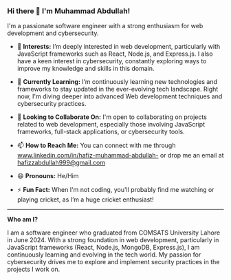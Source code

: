 ### Hi there 👋 I'm Muhammad Abdullah!

I'm a passionate software engineer with a strong enthusiasm for web development and cybersecurity.

- 👀 **Interests:** I’m deeply interested in web development, particularly with JavaScript frameworks such as React, Node.js, and Express.js. I also have a keen interest in cybersecurity, constantly exploring ways to improve my knowledge and skills in this domain.
  
- 🌱 **Currently Learning:** I’m continuously learning new technologies and frameworks to stay updated in the ever-evolving tech landscape. Right now, I'm diving deeper into advanced Web development techniques and cybersecurity practices.

- 💞️ **Looking to Collaborate On:** I'm open to collaborating on projects related to web development, especially those involving JavaScript frameworks, full-stack applications, or cybersecurity tools.

- 📫 **How to Reach Me:** You can connect with me through www.linkedin.com/in/hafiz-muhammad-abdullah- or drop me an email at hafizzabdullah999@gmail.com

- 😄 **Pronouns:** He/Him

- ⚡ **Fun Fact:** When I'm not coding, you'll probably find me watching or playing cricket, as I’m a huge cricket enthusiast!

---

**Who am I?**

I am a software engineer who graduated from COMSATS University Lahore in June 2024. With a strong foundation in web development, particularly in JavaScript frameworks (React, Node.js, MongoDB, Express.js), I am continuously learning and evolving in the tech world. My passion for cybersecurity drives me to explore and implement security practices in the projects I work on.
